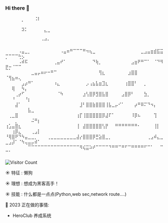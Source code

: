 ### Hi there 👋

<!--
**ACEKILLER-YOU/ACEKILLER-YOU** is a ✨ _special_ ✨ repository because its `README.md` (this file) appears on your GitHub profile.

Here are some ideas to get you started:

- 🔭 I’m currently working on ...
- 🌱 I’m currently learning ...
- 👯 I’m looking to collaborate on ...
- 🤔 I’m looking for help with ...
- 💬 Ask me about ...
- 📫 How to reach me: ...
- 😄 Pronouns: ...
- ⚡ Fun fact: ...
-->
⠀⠀⠀⠀⠀⡀⠀⠀⠀⠨⠇⠀⠀⠀⠀⠀⠀⠀⠀⠀⠀⠀⠀⠀⠀⠀⠀⠀⠀⠀⠀⠀⠀⠀⠀⠀⠀⠀⠀⠀⠀⠀⠀⠀⠀⠀⠀⠀⠀⠀⠀⠀⠀⠀⠀⠀⠀⠀⠀⠀
⠀⠀⠀⠀⠀⠽⠅⠀⠀⠀⠀⠀⣄⣀⠀⠀⠀⠀⠀⠀⠀⠀⠀⠀⠀⠀⠀⠀⠀⠀⠀⠀⠀⠀⠀⠀⠀⠀⠀⠀⠀⠀⠀⠀⠀⠀⠀⠀⠀⠀⠀⠀⠀⠀⠀⠀⠀⠀⠀⠀
⠀⠀⠀⠀⠀⠀⠀⠀⠀⠀⠀⠐⠚⠂⠀⠀⠀⠀⠀⠀⠀⠀⠀⠀⠀⠀⠀⠀⠀⠀⠀⠀⠀⠀⠀⠀⠀⠀⠀⠀⠀⠀⠀⠀⠀⠀⠀⠀⠀⠀⠀⠀⠀⠀⠀⠀⠀⠀⠀⠀
⠀⠀⠀⠀⠠⣤⣀⡀⠀⠀⠀⠀⠀⠀⠀⠀⠀⠠⣤⠶⠛⠉⠉⠉⠛⠲⢦⣀⠀⠀⠀⠀⠀⠀⠀⠀⠀⠀⠀⠀⠀⠀⣀⣠⣤⣶⣾⣯⣭⡉⠉⠉⠉⢓⡢⠀⠀⠀⠀⠀
⠀⠀⠀⠀⠠⠾⠯⠀⠀⠀⠀⠀⠀⠀⠀⢀⣤⠞⠁⠀⠀⠀⠀⠀⠀⠀⠀⠙⢷⡀⠀⠀⠀⠀⠀⠀⠀⠀⠀⣠⣶⠟⠛⠉⠁⠀⠈⠙⠻⣟⡒⠈⠉⠉⠀⠀⠀⠀⠀⠀
⠀⠀⠀⠀⠀⠀⠀⠀⣀⣤⡤⠶⠖⠒⠛⠉⠀⠀⠀⠀⠀⠀⠀⠀⠀⠀⠀⠀⠀⢻⣆⠀⠀⠀⠀⠀⠀⠀⣰⣿⣿⠀⠀⠀⠀⠀⠀⠀⠀⠈⢻⣦⠶⢄⠀⠀⠀⠀⠀⠀
⠀⠀⠀⠀⠀⣠⡴⠛⠁⠀⠀⠀⠀⠀⠀⠰⣄⠀⠀⠀⠀⠀⠀⠀⠀⡠⢠⣦⣧⣶⣹⣆⠀⠀⠀⠀⠀⢰⣿⣿⠃⠀⠀⡀⠀⠀⠀⠀⠀⠀⠀⢿⠀⠀⠳⡄⠀⠀⠀⠀
⠀⠀⠀⢀⡴⠋⠀⠀⠀⠀⠀⠀⠀⠀⠀⠀⠈⠳⠀⠀⠀⠀⠀⠀⣰⢣⣿⡿⣻⣿⣧⣿⠀⠀⠀⠀⣠⣿⡿⠃⠀⠀⠀⣳⡀⠀⠀⠀⠀⠀⠀⠘⠀⠀⠀⠘⡆⠀⠀⠀
⠀⠀⠀⣼⠁⠀⠀⠀⠀⠀⠀⠀⠀⠀⠀⠀⠀⠀⠀⠀⠀⠀⠀⣸⠃⣿⣿⣷⣿⣿⣿⢸⣧⣀⡤⠊⠁⠀⠀⠀⡴⠛⠿⠍⠙⠲⡄⠀⠀⠀⠀⠀⠀⠀⠀⠀⣧⣀⠀⠀
⠀⢀⣀⣿⠀⠀⠀⠀⠀⠀⠀⠀⠀⠀⠀⠀⠀⠀⠀⠀⠀⠀⢰⡏⢸⣿⣿⣿⣿⣿⡿⣼⠏⠁⠀⠀⠀⠀⠀⠸⡿⠦⠀⠀⠀⠀⢹⠀⠀⠀⠀⠀⡀⠀⠀⠀⠀⠬⠛⡆
⢰⣡⣤⣿⣆⠀⠀⠀⠀⠀⠀⠀⠀⠀⠀⠀⠀⠀⠀⠀⠀⠀⢸⠀⣼⣿⣿⣿⣿⣿⢣⡟⠀⠀⠛⠛⠛⠛⠛⠛⠛⠂⠀⠀⠀⠀⢸⡇⠀⠀⠀⢰⡿⣄⠀⠀⠀⢀⣠⡇
⠘⢿⣿⠟⠙⠳⣤⣀⣀⡀⠀⠀⠀⢀⣀⣀⣀⣀⣀⣀⣀⣀⣼⡔⣿⣿⣿⡿⣛⣵⣿⣀⡀⠀⠀⠀⠀⠀⠀⠀⠀⠀⠀⠀⢀⣠⠾⣄⣀⣀⣠⡼⠁⠈⠳⢤⣤⡤⠾⠁
⠀⠀⠀⠀⠀⠀⠀⠉⠉⠉⠉⠉⠉⠉⠉⠉⠉⠉⠉⠉⠉⠉⠉⠻⢮⣭⠵⠞⠉⠉⠉⠉⠙⠛⠛⠉⠛⠋⠉⠛⠛⠛⠛⠋⠉⠁⠀⠀⠉⠉⠁⠀⠀⠀⠀⠀⠀⠀⠀⠀

![Visitor Count](https://profile-counter.glitch.me/ACEKILLER-YOU/count.svg)

☀️ 特征 : 懒狗

☀️ 理想 : 想成为黑客高手！

☀️ 技能 : 什么都是一点点(Python,web sec,network route....)

📓 2023 正在做的事情:
- HeroClub 养成系统

